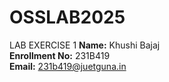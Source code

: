 # OSSLAB2025

LAB EXERCISE 1
 **Name:** Khushi Bajaj  
 **Enrollment No:** 231B419  
 **Email:** 231b419@juetguna.in
